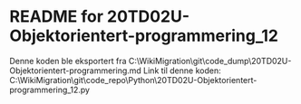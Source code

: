# README for 20TD02U-Objektorientert-programmering_12
Denne koden ble eksportert fra C:\WikiMigration\git\code_dump\20TD02U-Objektorientert-programmering.md
Link til denne koden: C:\WikiMigration\git\code_repo\Python\20TD02U-Objektorientert-programmering_12.py
